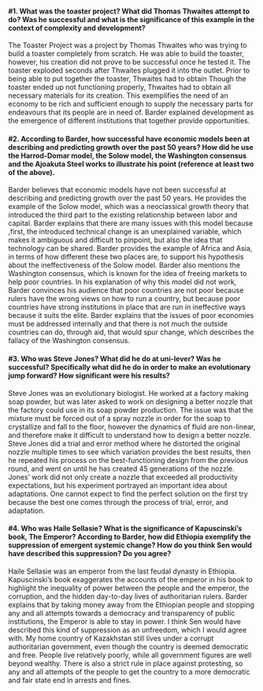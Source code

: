 #### #1. What was the toaster project? What did Thomas Thwaites attempt to do? Was he successful and what is the significance of this example in the context of complexity and development?
The Toaster Project was a project by Thomas Thwaites who was trying to build a toaster completely from scratch. He was able to build the toaster, however, his creation did not prove to be successful once he tested it. The toaster exploded seconds after Thwaites plugged it into the outlet. Prior to being able to put together the toaster, Thwaites had to obtain Though the toaster ended up not functioning properly, Thwaites had to obtain all necessary materials for its creation. This exemplifies the need of an economy to be rich and sufficient enough to supply the necessary parts for endeavours that its people are in need of. Barder explained development as the emergence of different institutions that together provide opportunities.
#### #2.  According to Barder, how successful have economic models been at describing and predicting growth over the past 50 years?  How did he use the Harrod-Domar model, the Solow model, the Washington consensus and the Ajoakuta Steel works to illustrate his point (reference at least two of the above).
Barder believes that economic models have not been successful at describing and predicting growth over the past 50 years. He provides the example of the Solow model, which was a neoclassical growth theory that introduced the third part to the existing relationship between labor and capital. Barder explains that there are many issues with this model because ,first, the introduced technical change is an unexplained variable, which makes it ambiguous and difficult to pinpoint, but also the idea that technology can be shared. Barder provides the example of Africa and Asia, in terms of how different these two places are,  to support his hypothesis about the ineffectiveness of the Solow model. Barder also mentions the Washington consensus, which is known for the idea of freeing markets to help poor countries. In his explanation of why this model did not work, Barder convinces his audience that poor countries are not poor because rulers have the wrong views on how to run a country, but because poor countries have strong institutions in place that are run in ineffective ways because it suits the elite. Barder explains that the issues of poor economies must be addressed internally and that there is not much the outside countries can do, through aid, that would spur change, which describes the fallacy of the Washington consensus. 
#### #3.  Who was Steve Jones? What did he do at uni-lever? Was he successful?  Specifically what did he do in order to make an evolutionary jump forward?  How significant were his results?
Steve Jones was an evolutionary biologist. He worked at a factory making soap powder, but was later asked to work on designing a better nozzle that the factory could use in its soap powder production. The issue was that the mixture must be forced out of a spray nozzle in order for the soap to crystallize and fall to the floor, however the dynamics of fluid are non-linear, and therefore make it difficult to understand how to design a better nozzle. Steve Jones did a trial and error method where he distorted the original nozzle multiple times to see which variation provides the best results, then he repeated his process on the best-functioning design from the previous round, and went on until he has created 45 generations of the nozzle. Jones’ work did not only create a nozzle that exceeded all productivity expectations, but his experiment portrayed an important idea about adaptations. One cannot expect to find the perfect solution on the first try because the best one comes through the process of trial, error, and adaptation.
#### #4.  Who was Haile Sellasie?  What is the significance of Kapuscinski’s book, The Emperor?  According to Barder, how did Ethiopia exemplify the suppression of emergent systemic change?  How do you think Sen would have described this suppression? Do you agree?
Haile Sellasie was an emperor from the last feudal dynasty in Ethiopia. Kapuscinski’s book exaggerates the accounts of the emperor in his book to highlight the inequality of power between the people and the emperor, the corruption, and the hidden day-to-day lives of authoritarian rulers. Barder explains that by taking money away from the Ethiopian people and stopping any and all attempts towards a democracy and transparency of public institutions, the Emperor is able to stay in power. I think Sen would have described this kind of suppression as an unfreedom, which I would agree with. My home country of Kazakhstan still lives under a corrupt authoritarian government, even though the country is deemed democratic and free. People live relatively poorly, while all government figures are well beyond wealthy. There is also a strict rule in place against protesting, so any and all attempts of the people to get the country to a more democratic and fair state end in arrests and fines. 
